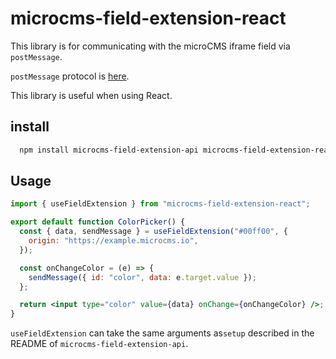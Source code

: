 # microcms-field-extension-react

This library is for communicating with the microCMS iframe field via `postMessage`.

`postMessage` protocol is [here](https://document.microcms.io/manual/field-extension).

This library is useful when using React.

## install

```sh
  npm install microcms-field-extension-api microcms-field-extension-react
```

## Usage

```jsx
import { useFieldExtension } from "microcms-field-extension-react";

export default function ColorPicker() {
  const { data, sendMessage } = useFieldExtension("#00ff00", {
    origin: "https://example.microcms.io",
  });

  const onChangeColor = (e) => {
    sendMessage({ id: "color", data: e.target.value });
  };

  return <input type="color" value={data} onChange={onChangeColor} />;
}
```

`useFieldExtension` can take the same arguments as`setup` described in the README of `microcms-field-extension-api`.
